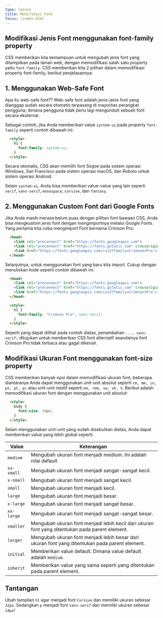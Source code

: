 ```yaml
---
type: lesson
title: Modifikasi Font
focus: /index.html
---
```


## Modifikasi Jenis Font menggunakan font-family property

CSS memberikan kita kemampuan untuk mengubah jenis font yang ditampilkan pada laman web, dengan memodifikasi salah satu property yaitu `font-family`. CSS memberikan kita 2 pilihan dalam memodifikasi property font-family, berikut penjelasannya:

## 1. Menggunakan Web-Safe Font

Apa itu web-safe font?? Web-safe font adalah jenis-jenis font yang dianggap sudah secara otomatis terpasang di mayoritas perangkat pengguna, dimana pengguna tidak perlu lagi mengunduh sebuah font secara eksternal.

Sebagai contoh, jika Anda memberikan value `system-ui` pada property `font-family` seperti contoh dibawah ini:

```html
  <style>
    h1 {
      font-family: system-ui;
    }
  </style>
```

Secara otomatis, CSS akan memilih font Segoe pada sistem operasi Windows, San Francisco pada sistem operasi macOS, dan Roboto untuk sistem operasi Android.

Selain `system-ui`, Anda bisa memberikan value-value yang lain seperti `serif`, `sans-serif`, `monospace`, `cursive`, dan `fantasy`.

## 2. Menggunakan Custom Font dari Google Fonts

Jika Anda masih merasa belum puas dengan pilihan font bawaan CSS, Anda bisa mengkustom jenis font dengan mengimportnya melalui Google Fonts. Yang pertama kita coba mengimport Font bernama Crimson Pro:

```html
  <head>
    <link rel="preconnect" href="https://fonts.googleapis.com">
    <link rel="preconnect" href="https://fonts.gstatic.com" crossorigin>
    <link href="https://fonts.googleapis.com/css2?family=Crimson+Pro:ital,wght@0,200..900;1,200..900&display=swap" rel="stylesheet">
  </head>
```

Selanjutnya, untuk menggunakan font yang baru kita import. Cukup dengan menuliskan kode seperti contoh dibawah ini:

```html
  <head>
    <link rel="preconnect" href="https://fonts.googleapis.com">
    <link rel="preconnect" href="https://fonts.gstatic.com" crossorigin>
    <link href="https://fonts.googleapis.com/css2?family=Crimson+Pro:ital,wght@0,200..900;1,200..900&display=swap" rel="stylesheet">
  </head>

  <style>
    h1 {
      font-family: "Crimson Pro", sans-serif;
    }
  </style>
```

Seperti yang dapat dilihat pada contoh diatas, penambahan `..., sans-serif;` ditujukan untuk memberikan CSS font alternatif seandainya font Crimson Pro tidak terbaca atau gagal dikenali.

## Modifikasi Ukuran Font menggunakan font-size property

CSS memberikan banyak opsi dalam memodifikasi ukuran font, beberapa diantaranya Anda dapat menggunakan unit-unit absolut seperti `cm, mm, in, px, pt, pc` atau unit-unit relatif seperti `em, rem, vw, vh, %`. Berikut adalah memodifikasi ukuran font dengan menggunakan unit absolut:

```html
  <style>
    body {
      font-size: 16px;
    }
  </style>
```

Selain menggunakan unit-unit yang sudah disebutkan diatas, Anda dapat memberikan value yang lebih global seperti:

| Value | Keterangan |
|----------|----------|
| `medium` | Mengubah ukuran font menjadi medium. Ini adalah nilai default |
| `xx-small` | Mengubah ukuran font menjadi sangat-sangat kecil. |
| `x-small` | Mengubah ukuran font menjadi sangat kecil. |
| `small` | Mengubah ukuran font menjadi kecil. |
| `large` | Mengubah ukuran font menjadi besar. |
| `x-large` | Mengubah ukuran font menjadi sangat besar. |
| `xx-large` | Mengubah ukuran font menjadi sangat-sangat besar. |
| `smaller` | Mengubah ukuran font menjadi lebih kecil dari ukuran font yang ditentukan pada parent element. |
| `larger` | Mengubah ukuran font menjadi lebih besar dari ukuran font yang ditentukan pada parent element. |
| `initial` | Memberikan value default. Dimana value default adalah `medium`. |
| `inherit` | Memberikan value yang sama seperti yang ditentukan pada parent element. |


## Tantangan

Ubah tampilan `h1` agar menjadi font `Cursive` dan memiliki ukuran sebesar `32px`. Sedangkan `p` menjadi font `sans-serif` dan memiliki ukuran sebesar `14px`!